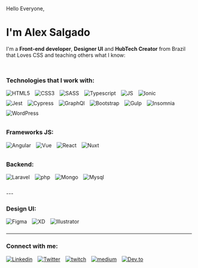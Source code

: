 Hello Everyone, 
# I'm Alex Salgado

<p>I'm a <strong>Front-end developer</strong>, <strong>Designer UI</strong> and <strong>HubTech Creator</strong> from Brazil that Loves CSS and teaching others what I know:</p>

<div style="margin-top:50px;">
<h3>Technologies that I work with:</h3>
<!-- Badges Front-end -->
<img src="https://img.shields.io/badge/HTML5-E34F26?style=for-the-badge&logo=html5&logoColor=white" alt="HTML5" style="margin-right:10px; margin-bottom:10px;"/> 
<img src="https://img.shields.io/badge/CSS3-1572B6?style=for-the-badge&logo=css3&logoColor=white" alt="CSS3" style="margin-right:10px; margin-bottom:10px;"/> 
<img src="https://img.shields.io/badge/Sass-CC6699?style=for-the-badge&logo=sass&logoColor=white" alt="SASS" style="margin-right:10px; margin-bottom:10px;"/>
<img src="https://img.shields.io/badge//TypeScript-007ACC?style=for-the-badge&logo=typescript&logoColor=white" alt="Typescript" style="margin-right:10px; margin-bottom:10px;"/>
<img src="https://img.shields.io/badge/JavaScript-F7DF1E?style=for-the-badge&logo=javascript&logoColor=white" alt="JS" style="margin-right:10px; margin-bottom:10px;"/>
<img src="https://img.shields.io/badge/Ionic-3880FF?style=for-the-badge&logo=ionic&logoColor=white" alt="Ionic" style="margin-right:10px; margin-bottom:10px;"/>
  <br />
  
<img src="https://img.shields.io/badge/Jest-C21325?style=for-the-badge&logo=jest&logoColor=white" alt="Jest" style="margin-right:10px; margin-bottom:10px;"/>
<img src="https://img.shields.io/badge/Cypress-17202C?style=for-the-badge&logo=cypress&logoColor=white" alt="Cypress" style="margin-right:10px; margin-bottom:10px;"/>
<img src="https://img.shields.io/badge/GraphQl-E10098?style=for-the-badge&logo=graphql&logoColor=white" alt="GraphQl" style="margin-right:10px; margin-bottom:10px;"/>
<img src="https://img.shields.io/badge/Bootstrap-563D7C?style=for-the-badge&logo=bootstrap&logoColor=white" alt="Bootstrap" style="margin-right:10px; margin-bottom:10px;"/> 
<img src="https://img.shields.io/badge/Gulp-CF4647?style=for-the-badge&logo=gulp&logoColor=white" alt="Gulp" style="margin-right:10px; margin-bottom:10px;"/>
<img src="https://img.shields.io/badge/Insomnia-5849be?style=for-the-badge&logo=Insomnia&logoColor=white" alt="Insomnia" style="margin-right:10px; margin-bottom:10px;"/>
<img src="https://img.shields.io/badge/Wordpress-21759B?style=for-the-badge&logo=wordpress&logoColor=white" alt="WordPress" style="margin-right:10px; margin-bottom:10px;"/>
</div>


<div style="margin-top:20px;">
<h3>Frameworks JS:</h3>
<!-- Badges Front-end -->
<img src="https://img.shields.io/badge/Angular-DD0031?style=for-the-badge&logo=angular&logoColor=white" alt="Angular" style="margin-right:10px; margin-bottom:10px;"/>
<img src="https://img.shields.io/badge/Vue.js-35495E?style=for-the-badge&logo=vuedotjs&logoColor=4FC08D" alt="Vue" style="margin-right:10px; margin-bottom:10px;"/> 
<img src="https://img.shields.io/badge/React-20232A?style=for-the-badge&logo=react&logoColor=61DAFB" alt="React" style="margin-right:10px; margin-bottom:10px;"/> 
<img src="https://img.shields.io/badge/nuxt.js-00C58E?style=for-the-badge&logo=nuxtdotjs&logoColor=white" alt="Nuxt" style="margin-right:10px; margin-bottom:10px;"/>
</div>

<div style="margin-top:20px;">
<h3>Backend:</h3>
<!-- Badges Front-end -->
<img src="https://img.shields.io/badge/Laravel-FF2D20?style=for-the-badge&logo=laravel&logoColor=white" alt="Laravel" style="margin-right:10px; margin-bottom:10px;"/> 
<img src="https://img.shields.io/badge/PHP-777BB4?style=for-the-badge&logo=php&logoColor=white" alt="php" style="margin-right:10px; margin-bottom:10px;"/>
<img src="https://img.shields.io/badge/MongoDB-4EA94B?style=for-the-badge&logo=mongodb&logoColor=white" alt="Mongo" style="margin-right:10px; margin-bottom:10px;"/>
<img src="https://img.shields.io/badge/MySQL-005C84?style=for-the-badge&logo=mysql&logoColor=white" alt="Mysql" style="margin-right:10px; margin-bottom:10px;"/>
</div>

</br>
---

<!-- <div style="width:50%;">
<h3>
Currently I'm studying:
</h3>
<img src="https://img.shields.io/badge/Cypress-17202C?style=for-the-badge&logo=cypress&logoColor=white" alt="Angular" style="margin-right:10px; margin-bottom:10px;"/>
</div> -->

<div style="width:50%;">
<h3>Design UI:</h3>
<!-- Badges Front-end -->
<img src="https://img.shields.io/badge/Figma-F24E1E?style=for-the-badge&logo=figma&logoColor=white" alt="Figma" style="margin-right:10px; margin-bottom:10px;"/> 
<img src="https://img.shields.io/badge/Adobe%20XD-FF61F6?style=for-the-badge&logo=Adobe%20XD&logoColor=white" alt="XD" style="margin-right:10px; margin-bottom:10px;"/> 
<img src="https://img.shields.io/badge/Adobe%20Illustrator-FF9A00?style=for-the-badge&logo=adobe%20illustrator&logoColor=white" alt="Illustrator" style="margin-right:10px; margin-bottom:10px;"/>
</div>


---


<div style="margin-top:20px;">
<h3>Connect with me:</h3>
<!-- Badges Social --> 
<a href="https://www.linkedin.com/in/alexgsalgado/"><img src="https://img.shields.io/badge/LinkedIn-0077B5?style=for-the-badge&logo=linkedin&logoColor=white" alt="Linkedin" style="margin-right:10px; margin-bottom:10px;"/></a>
<a href="https://twitter.com/AlextSalg"><img src="https://img.shields.io/badge/Twitter-1DA1F2?style=for-the-badge&logo=twitter&logoColor=white" alt="Twitter" style="margin-right:10px; margin-bottom:10px;"/></a>
<a href="https://www.twitch.tv/alexdrogo_"><img src="https://img.shields.io/badge/Twitch-9146FF?style=for-the-badge&logo=twitch&logoColor=white" alt="twitch" style="margin-right:10px; margin-bottom:10px;"/></a>
<a href="https://medium.com/@alextsalg"><img src="https://img.shields.io/badge/Medium-12100E?style=for-the-badge&logo=medium&logoColor=white" alt="medium" style="margin-right:10px; margin-bottom:10px;"/></a>
<a href="https://dev.to/alextsalg"><img src="https://img.shields.io/badge/dev.to-0A0A0A?style=for-the-badge&logo=devdotto&logoColor=white" alt="Dev.to" style="margin-right:10px; margin-bottom:10px;"/></a>

</div>
